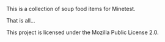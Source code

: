 This is a collection of soup food items for Minetest.



That is all...


This project is licensed under the Mozilla Public License 2.0.
